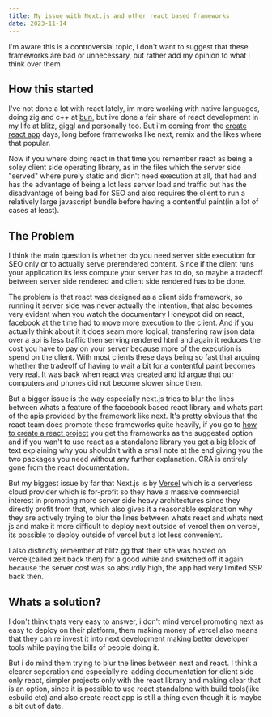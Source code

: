 ```yaml
---
title: My issue with Next.js and other react based frameworks
date: 2023-11-14
---
```

I'm aware this is a controversial topic, i don't want to suggest that these frameworks are bad or unnecessary, but rather add my opinion to what i think over them

## How this started
I've not done a lot with react lately, im more working with native languages, doing zig and c++ at [bun](https://bun.sh), but ive done a fair share of react development in my life at blitz, giggl and personally too.
But i'm coming from the [create react app](https://create-react-app.dev) days, long before frameworks like next, remix and the likes where that popular.

Now if you where doing react in that time you remember react as being a soley client side operating library, as in the files which the server side "served" where purely static and didn't need execution at all,
that had and has the advantage of being a lot less server load and traffic but has the disadvantage of being bad for SEO and also requires the client to run a relatively large javascript bundle before having a contentful paint(in a lot of cases at least).

## The Problem
I think the main question is whether do you need server side execution for SEO only or to actually serve prerendered content. Since if the client runs your application its less compute your server has to do, so maybe a tradeoff between server side rendered and client side rendered has to be done.

The problem is that react was designed as a client side framework, so running it server side was never actually the intention, that also becomes very evident when you watch the documentary Honeypot did on react, facebook at the time had to move more execution to the client.
And if you actually think about it it does seam more logical, transfering raw json data over a api is less traffic then serving rendered html and again it reduces the cost you have to pay on your server because more of the execution is spend on the client. 
With most clients these days being so fast that arguing whether the tradeoff of having to wait a bit for a contentful paint becomes very real. It was back when react was created and id argue that our computers and phones did not become slower since then.

But a bigger issue is the way especially next.js tries to blur the lines between whats a feature of the facebook based react library and whats part of the apis provided by the framework like next.
It's pretty obvious that the react team does promote these frameworks quite heavily, if you go to [how to create a react project](https://react.dev/learn/start-a-new-react-project) you get the frameworks as the suggested option and if you wan't to use react as a standalone library you get a big block of text explaining why you shouldn't with a small note at the end giving you the two packages you need without any further explanation. CRA is entirely gone from the react documentation.

But my biggest issue by far that Next.js is by [Vercel](https://vercel.com/) which is a serverless cloud provider which is for-profit so they have a massive commercial interest in promoting more server side heavy architectures since they directly profit from that, which also gives it a reasonable explanation why they are actively trying to blur the lines between whats react and whats next js and make it more difficult to deploy next outside of vercel then on vercel, its possible to deploy outside of vercel but a lot less convenient.

I also distinctly remember at blitz.gg that their site was hosted on vercel(called zeit back then) for a good while and switched off it again because the server cost was so absurdly high, the app had very limited SSR back then.

## Whats a solution?
I don't think thats very easy to answer, i don't mind vercel promoting next as easy to deploy on their platform, them making money of vercel also means that they can re invest it into next development making better developer tools while paying the bills of people doing it.

But i do mind them trying to blur the lines between next and react. I think a clearer seperation and especially re-adding documentation for client side only react, simpler projects only with the react library and making clear that is an option, since it is possible to use react standalone with build tools(like esbuild etc) and also create react app is still a thing even though it is maybe a bit out of date.